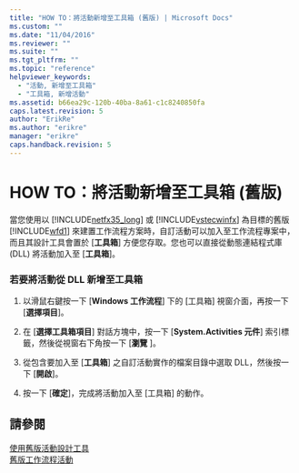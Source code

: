 ```yaml
---
title: "HOW TO：將活動新增至工具箱 (舊版) | Microsoft Docs"
ms.custom: ""
ms.date: "11/04/2016"
ms.reviewer: ""
ms.suite: ""
ms.tgt_pltfrm: ""
ms.topic: "reference"
helpviewer_keywords: 
  - "活動, 新增至工具箱"
  - "工具箱, 新增活動"
ms.assetid: b66ea29c-120b-40ba-8a61-c1c8240850fa
caps.latest.revision: 5
author: "ErikRe"
ms.author: "erikre"
manager: "erikre"
caps.handback.revision: 5
---
```

# HOW TO：將活動新增至工具箱 (舊版)
當您使用以 [!INCLUDE[netfx35_long](../workflow-designer/includes/netfx35_long_md.md)] 或 [!INCLUDE[vstecwinfx](../workflow-designer/includes/vstecwinfx_md.md)] 為目標的舊版 [!INCLUDE[wfd1](../workflow-designer/includes/wfd1_md.md)] 來建置工作流程方案時，自訂活動可以加入至工作流程專案中，而且其設計工具會置於 \[**工具箱**\] 方便您存取。您也可以直接從動態連結程式庫 \(DLL\) 將活動加入至 \[**工具箱**\]。  
  
### 若要將活動從 DLL 新增至工具箱  
  
1.  以滑鼠右鍵按一下 \[**Windows 工作流程**\] 下的 \[工具箱\] 視窗介面，再按一下 \[**選擇項目**\]。  
  
2.  在 \[**選擇工具箱項目**\] 對話方塊中，按一下 \[**System.Activities 元件**\] 索引標籤，然後從視窗右下角按一下 \[**瀏覽** \]。  
  
3.  從包含要加入至 \[**工具箱**\] 之自訂活動實作的檔案目錄中選取 DLL，然後按一下 \[**開啟**\]。  
  
4.  按一下 \[**確定**\]，完成將活動加入至 \[工具箱\] 的動作。  
  
## 請參閱  
 [使用舊版活動設計工具](../workflow-designer/using-the-legacy-activity-designer.md)   
 [舊版工作流程活動](../workflow-designer/legacy-workflow-activities.md)